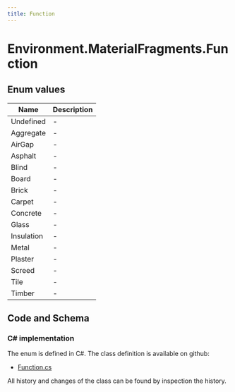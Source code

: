 ```yaml
---
title: Function
---
```


# Environment.MaterialFragments.Function



## Enum values

| Name            | Description                                                    |
|-----------------|----------------------------------------------------------------|
| Undefined |  -  |
| Aggregate |  -  |
| AirGap |  -  |
| Asphalt |  -  |
| Blind |  -  |
| Board |  -  |
| Brick |  -  |
| Carpet |  -  |
| Concrete |  -  |
| Glass |  -  |
| Insulation |  -  |
| Metal |  -  |
| Plaster |  -  |
| Screed |  -  |
| Tile |  -  |
| Timber |  -  |


## Code and Schema

### C# implementation

The enum is defined in C#. The class definition is available on github:

- [Function.cs](https://github.com/BHoM/BHoM/blob/develop/Environment_oM/MaterialFragments/Enums/Function.cs)

All history and changes of the class can be found by inspection the history.
